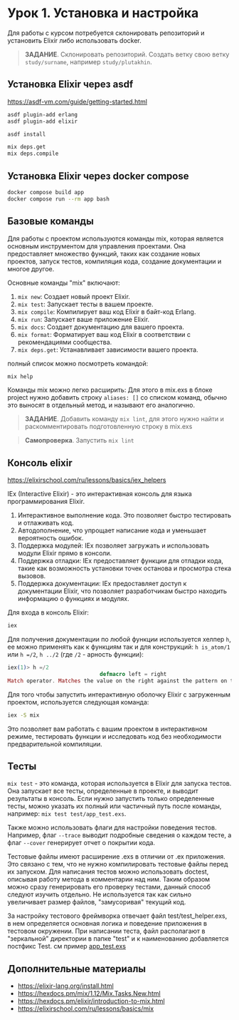 # Урок 1. Установка и настройка

Для работы с курсом потребуется склонировать репозиторий и установить Elixir либо использовать docker.

> **ЗАДАНИЕ**. Склонировать репозиторий. Создать ветку свою ветку `study/surname`, например `study/plutakhin`.

## Установка Elixir через asdf

https://asdf-vm.com/guide/getting-started.html

```bash
asdf plugin-add erlang
asdf plugin-add elixir

asdf install

mix deps.get
mix deps.compile
```

## Установка Elixir через docker compose

```bash
docker compose build app
docker compose run --rm app bash
```

## Базовые команды

Для работы с проектом используются команды mix, которая является основным инструментом для управления проектами. 
Она предоставляет множество функций, таких как создание новых проектов, запуск тестов, компиляция кода, создание документации и многое другое.

Основные команды "mix" включают:

1. `mix new`: Создает новый проект Elixir.
2. `mix test`: Запускает тесты в вашем проекте.
3. `mix compile`: Компилирует ваш код Elixir в байт-код Erlang.
4. `mix run`: Запускает ваше приложение Elixir.
5. `mix docs`: Создает документацию для вашего проекта.
6. `mix format`: Форматирует ваш код Elixir в соответствии с рекомендациями сообщества.
7. `mix deps.get`: Устанавливает зависимости вашего проекта.


полный список можно посмотреть командой:
```bash
mix help
```

Команды mix можно легко расширить:
Для этого в mix.exs в блоке project нужно добавить строку `aliases: []` со списком команд, обычно это выносят в отдельный метод, и называют его аналогично.

> **ЗАДАНИЕ**. Добавить команду `mix lint`, для этого нужно найти и раскомментировать подготовленную строку в mix.exs

> **Самопроверка**. Запустить `mix lint`

## Консоль elixir

https://elixirschool.com/ru/lessons/basics/iex_helpers

IEx (Interactive Elixir) - это интерактивная консоль для языка программирования Elixir. 

1. Интерактивное выполнение кода. Это позволяет быстро тестировать и отлаживать код.
2. Автодополнение, что упрощает написание кода и уменьшает вероятность ошибок.
3. Поддержка модулей: IEx позволяет загружать и использовать модули Elixir прямо в консоли.
4. Поддержка отладки: IEx предоставляет функции для отладки кода, такие как возможность установки точек останова и просмотра стека вызовов.
5. Поддержка документации: IEx предоставляет доступ к документации Elixir, что позволяет разработчикам быстро находить информацию о функциях и модулях.

Для входа в консоль Elixir:

```bash
iex
```

Для получения документации по любой функции используется хелпер `h`, ее можно применять как к функциям так и для конструкций: `h is_atom/1` или `h =/2`, `h ../2` (где `/2` - арность функции):
```elixir
iex(1)> h =/2
                             defmacro left = right
Match operator. Matches the value on the right against the pattern on the left.
```

Для того чтобы запустить интерактивную оболочку Elixir с загруженным проектом, используется следующая команда:
```bash
iex -S mix
```
Это позволяет вам работать с вашим проектом в интерактивном режиме, тестировать функции и исследовать код без необходимости предварительной компиляции.

## Тесты

`mix test` - это команда, которая используется в Elixir для запуска тестов. 
Она запускает все тесты, определенные в проекте, и выводит результаты в консоль.
Если нужно запустить только определенные тесты, можно указать их полный или частичный путь после команды, например: `mix test test/app_test.exs`.

Также можно использовать флаги для настройки поведения тестов. 
Например, флаг `--trace` выводит подробные сведения о каждом тесте, а флаг `--cover` генерирует отчет о покрытии кода.


Тестовые файлы имеют расширение .exs в отличии от .ex приложения. Это связано с тем, что не нужно компилировать тестовые файлы перед их запуском.
Для написания тестов можно использовать doctest, описывая работу метода в комментарии над ним. Таким образом можно сразу генерировать его проверку тестами, 
данный способ следуют изучить отдельно. Не используется так как сильно увеличивает размер файлов, "замусоривая" текущий код. 

За настройку тестового фреймворка отвечает файл test/test_helper.exs, в нем определяется основная логика и поведение приложения в тестовом окружении.
При написании теста, файл располагают в "зеркальной" директории в папке "test" и к наименованию добавляется постфикс Test. см пример [app_test.exs](../test/app_test.exs) 

## Дополнительные материалы

* https://elixir-lang.org/install.html
* https://hexdocs.pm/mix/1.12/Mix.Tasks.New.html
* https://hexdocs.pm/elixir/introduction-to-mix.html
* https://elixirschool.com/ru/lessons/basics/mix